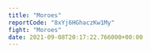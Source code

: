```yaml
---
title: "Moroes"
reportCode: "8xYj6HGhaczKw1My"
fight: "Moroes"
date: 2021-09-08T20:17:22.766000+00:00
---
```


